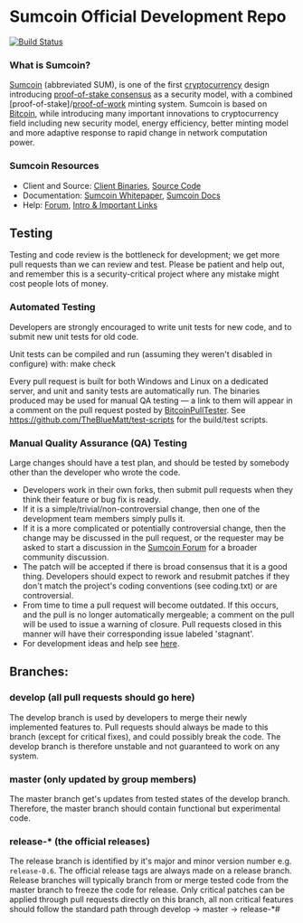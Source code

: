 
Sumcoin Official Development Repo
==================================

[![Build 
Status](https://travis-ci.org/peercoin/peercoin.svg?branch=master)](https://travis-ci.org/peercoin/peercoin)

### What is Sumcoin?
[Sumcoin](https://sumcoin.org) (abbreviated SUM), is one of the first 
[cryptocurrency](https://en.wikipedia.org/wiki/Cryptocurrency) design 
introducing [proof-of-stake 
consensus](https://peercoin.net/resources#whitepaper) as a security 
model, with a combined 
[proof-of-stake]/[proof-of-work](https://en.wikipedia.org/wiki/Proof-of-work_system) 
minting system. Sumcoin is based on [Bitcoin](https://bitcoin.org), 
while introducing many important innovations to cryptocurrency field 
including new security model, energy efficiency, better minting model and 
more adaptive response to rapid change in network computation power.

### Sumcoin Resources
* Client and Source:
[Client Binaries](https://sumcoin.net/wallet),
[Source Code](https://github.com/sumcoinlabs/sumcoin)
* Documentation: [Sumcoin 
Whitepaper](https://sumcoin.org/resources#whitepaper),
[Sumcoin Docs](https://docs.sumcoin.org)
* Help: 
[Forum](https://talk.sumcoin.org),
[Intro & Important 
Links](https://talk.sumcoin.org/t/what-is-peercoin-intro-important-links/2889)

Testing
-------

Testing and code review is the bottleneck for development; we get more 
pull
requests than we can review and test. Please be patient and help out, and
remember this is a security-critical project where any mistake might cost 
people
lots of money.

### Automated Testing

Developers are strongly encouraged to write unit tests for new code, and 
to submit new unit tests for old code.

Unit tests can be compiled and run (assuming they weren't disabled in 
configure) with:
  make check

Every pull request is built for both Windows and Linux on a dedicated 
server,
and unit and sanity tests are automatically run. The binaries produced 
may be
used for manual QA testing — a link to them will appear in a comment on 
the
pull request posted by 
[BitcoinPullTester](https://github.com/BitcoinPullTester). See 
https://github.com/TheBlueMatt/test-scripts
for the build/test scripts.

### Manual Quality Assurance (QA) Testing

Large changes should have a test plan, and should be tested by somebody 
other
than the developer who wrote the code.

* Developers work in their own forks, then submit pull requests when they 
think their feature or bug fix is ready.
* If it is a simple/trivial/non-controversial change, then one of the 
development team members simply pulls it.
* If it is a more complicated or potentially controversial change, then 
the change may be discussed in the pull request, or the requester may be 
asked to start a discussion in the [Sumcoin 
Forum](https://talk.sumcoin.org) for a broader community discussion. 
* The patch will be accepted if there is broad consensus that it is a 
good thing. Developers should expect to rework and resubmit patches if 
they don't match the project's coding conventions (see coding.txt) or are 
controversial.
* From time to time a pull request will become outdated. If this occurs, 
and the pull is no longer automatically mergeable; a comment on the pull 
will be used to issue a warning of closure.  Pull requests closed in this 
manner will have their corresponding issue labeled 'stagnant'.
* For development ideas and help see 
[here](https://talk.sumcoin.org/c/protocol).

## Branches:

### develop (all pull requests should go here)
The develop branch is used by developers to merge their newly implemented 
features to.
Pull requests should always be made to this branch (except for critical 
fixes), and could possibly break the code.
The develop branch is therefore unstable and not guaranteed to work on 
any system.

### master (only updated by group members)
The master branch get's updates from tested states of the develop branch.
Therefore, the master branch should contain functional but experimental 
code.

### release-* (the official releases)
The release branch is identified by it's major and minor version number 
e.g. `release-0.6`.
The official release tags are always made on a release branch.
Release branches will typically branch from or merge tested code from the 
master branch to freeze the code for release.
Only critical patches can be applied through pull requests directly on 
this branch, all non critical features should follow the standard path 
through develop -> master -> release-*# 
